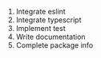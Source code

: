 1. Integrate eslint
2. Integrate typescript
3. Implement test
4. Write documentation
5. Complete package info

